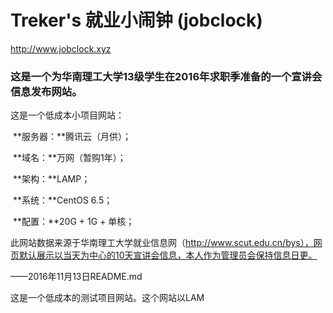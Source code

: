 # Treker's 就业小闹钟 (jobclock)

http://www.jobclock.xyz



### 这是一个为华南理工大学13级学生在2016年求职季准备的一个宣讲会信息发布网站。



这是一个低成本小项目网站：

​	**服务器：**腾讯云（月供）；

​	**域名：**万网（暂购1年）；

​	**架构：**LAMP；

​	**系统：**CentOS 6.5；

​	**配置：**20G + 1G + 单核；



此网站数据来源于华南理工大学就业信息网（http://www.scut.edu.cn/bys），网页默认展示以当天为中心的10天宣讲会信息，本人作为管理员会保持信息日更。



















——2016年11月13日README.md

这是一个低成本的测试项目网站。这个网站以LAM